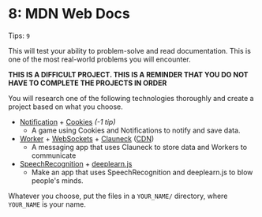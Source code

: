 # 8: MDN Web Docs

Tips: `9`

This will test your ability to problem-solve and read documentation. This is one of the most real-world problems you will encounter.

**THIS IS A DIFFICULT PROJECT. THIS IS A REMINDER THAT YOU DO NOT HAVE TO COMPLETE THE PROJECTS IN ORDER**

You will research one of the following technologies thoroughly and create a project based on what you choose.

- [Notification](https://developer.mozilla.org/en-US/docs/Web/API/notification) + [Cookies](https://developer.mozilla.org/en-US/docs/Web/API/Document/cookie) *(-1 tip)*
  - A game using Cookies and Notifications to notify and save data.
- [Worker](https://developer.mozilla.org/en-US/docs/Web/API/Worker) + [WebSockets](https://socket.io/) + [Clauneck](https://preview.npmjs.com/package/clauneck) ([CDN](https://bundle.run/clauneck@0.0.9))
  - A messaging app that uses Clauneck to store data and Workers to communicate
- [SpeechRecognition](https://developer.mozilla.org/en-US/docs/Web/API/SpeechRecognition) + [deeplearn.js](https://deeplearnjs.org/)
  - Make an app that uses SpeechRecognition and deeplearn.js to blow people's minds.

Whatever you choose, put the files in a `YOUR_NAME/` directory, where `YOUR_NAME` is your name.

